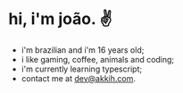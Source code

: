 # hi, i'm joão. :v:
- i'm brazilian and i'm 16 years old;
- i like gaming, coffee, animals and coding;
- i'm currently learning typescript;
- contact me at [dev@akkih.com](mailto:dev@akkih.com).
